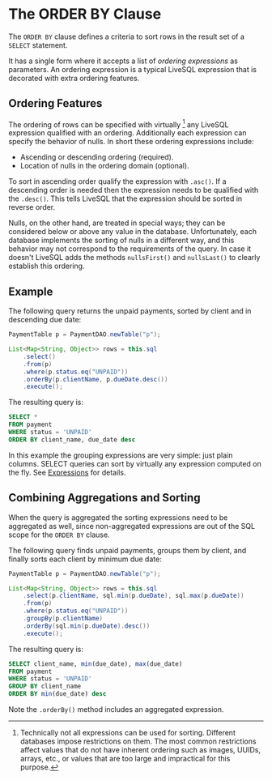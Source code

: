 # The ORDER BY Clause

The `ORDER BY` clause defines a criteria to sort rows in the result set of a `SELECT` statement.

It has a single form where it accepts a list of *ordering expressions* as parameters. An ordering
expression is a typical LiveSQL expression that is decorated with extra ordering features.


## Ordering Features

The ordering of rows can be specified with virtually [^1] any LiveSQL expression qualified with an 
ordering. Additionally each expression can specify the behavior of nulls. In short these ordering
expressions include:

[^1]: Technically not all expressions can be used for sorting. Different databases impose restrictions
on them. The most common restrictions affect values that do not have inherent ordering such as images, 
UUIDs, arrays, etc., or values that are too large and impractical for this purpose.

- Ascending or descending ordering (required).
- Location of nulls in the ordering domain (optional).

To sort in ascending order qualify the expression with `.asc()`. If a descending order is needed then the 
expression needs to be qualified with the `.desc()`. This tells LiveSQL that the expression should be
sorted in reverse order.

Nulls, on the other hand, are treated in special ways; they can be considered below or above any value in the
database. Unfortunately, each database implements the sorting of nulls in a different way, and this behavior 
may not correspond to the requirements of the query. In case it doesn't LiveSQL adds the methods
`nullsFirst()` and `nullsLast()` to clearly establish this ordering.


## Example

The following query returns the unpaid payments, sorted by client and in descending due date:

```java
PaymentTable p = PaymentDAO.newTable("p");

List<Map<String, Object>> rows = this.sql
    .select()
    .from(p) 
    .where(p.status.eq("UNPAID"))
    .orderBy(p.clientName, p.dueDate.desc())
    .execute();
```

The resulting query is:

```sql
SELECT *
FROM payment
WHERE status = 'UNPAID'
ORDER BY client_name, due_date desc
```

In this example the grouping expressions are very simple: just plain columns. SELECT queries can sort 
by virtually any expression computed on the fly. See [Expressions](./expressions.md) for details.


## Combining Aggregations and Sorting

When the query is aggregated the sorting expressions need to be aggregated as well, since non-aggregated
expressions are out of the SQL scope for the `ORDER BY` clause.

The following query finds unpaid payments, groups them by client, and finally sorts each client by minimum due date:


```java
PaymentTable p = PaymentDAO.newTable("p");

List<Map<String, Object>> rows = this.sql
    .select(p.clientName, sql.min(p.dueDate), sql.max(p.dueDate))
    .from(p) 
    .where(p.status.eq("UNPAID"))
    .groupBy(p.clientName)
    .orderBy(sql.min(p.dueDate).desc())
    .execute();
```

The resulting query is:

```sql
SELECT client_name, min(due_date), max(due_date)
FROM payment
WHERE status = 'UNPAID'
GROUP BY client_name
ORDER BY min(due_date) desc
```

Note the `.orderBy()` method includes an aggregated expression.

